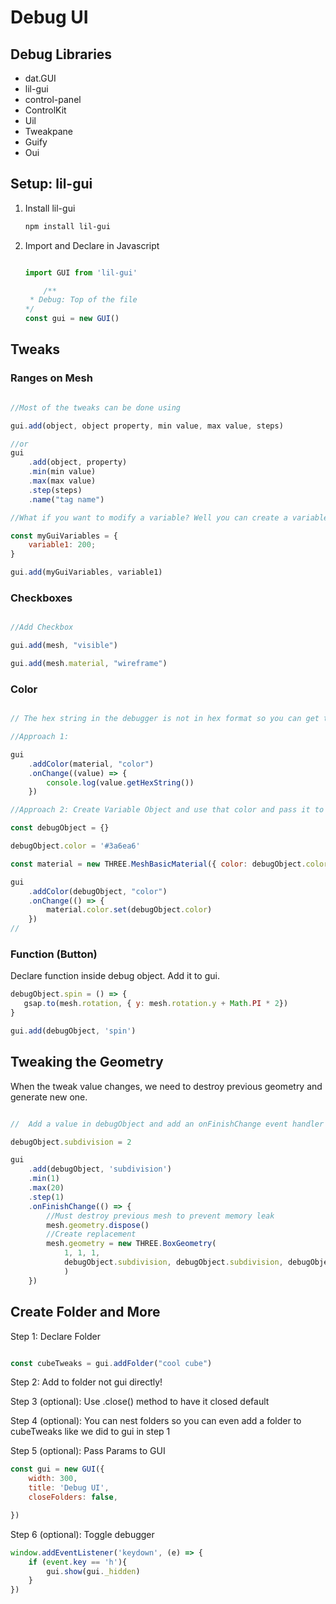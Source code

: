 # Debug UI

## Debug Libraries

- dat.GUI
- lil-gui
- control-panel
- ControlKit
- Uil
- Tweakpane
- Guify
- Oui

## Setup: lil-gui

1. Install lil-gui

    ```bash
    npm install lil-gui
    ```

2. Import and Declare in Javascript

    ```javascript

    import GUI from 'lil-gui'

        /**
     * Debug: Top of the file
    */
    const gui = new GUI()

    ```

## Tweaks

### Ranges on Mesh

```javascript

//Most of the tweaks can be done using 

gui.add(object, object property, min value, max value, steps) 

//or 
gui
    .add(object, property)
    .min(min value)
    .max(max value)
    .step(steps)
    .name("tag name")

//What if you want to modify a variable? Well you can create a variables object and pass it into gui.add

const myGuiVariables = {
    variable1: 200;
}

gui.add(myGuiVariables, variable1)
```

### Checkboxes

```javascript

//Add Checkbox

gui.add(mesh, "visible")

gui.add(mesh.material, "wireframe")

```

### Color

```javascript

// The hex string in the debugger is not in hex format so you can get the color from the console like this

//Approach 1:

gui
    .addColor(material, "color")
    .onChange((value) => {
        console.log(value.getHexString())
    })

//Approach 2: Create Variable Object and use that color and pass it to three.js

const debugObject = {}

debugObject.color = '#3a6ea6'

const material = new THREE.MeshBasicMaterial({ color: debugObject.color })

gui
    .addColor(debugObject, "color")
    .onChange(() => {
        material.color.set(debugObject.color)
    })
//
```

### Function (Button)

Declare function inside debug object. Add it to gui.

```javascript
debugObject.spin = () => {
   gsap.to(mesh.rotation, { y: mesh.rotation.y + Math.PI * 2})
}

gui.add(debugObject, 'spin')
```

## Tweaking the Geometry

When the tweak value changes, we need to destroy previous geometry and generate new one.

```javascript

//  Add a value in debugObject and add an onFinishChange event handler that removes previous mesh and creates a new one

debugObject.subdivision = 2

gui
    .add(debugObject, 'subdivision')
    .min(1)
    .max(20)
    .step(1)
    .onFinishChange(() => {
        //Must destroy previous mesh to prevent memory leak
        mesh.geometry.dispose()
        //Create replacement
        mesh.geometry = new THREE.BoxGeometry(
            1, 1, 1, 
            debugObject.subdivision, debugObject.subdivision, debugObject.subdivision
            )
    })

```

## Create Folder and More

Step 1: Declare Folder

```javascript

const cubeTweaks = gui.addFolder("cool cube")

```

Step 2: Add to folder not gui directly!

Step 3 (optional): Use .close() method to have it closed default

Step 4 (optional): You can nest folders so you can even add a folder to cubeTweaks like we did to gui in step 1

Step 5 (optional): Pass Params to GUI

```javascript
const gui = new GUI({
    width: 300,
    title: 'Debug UI',
    closeFolders: false,

})
```

Step 6 (optional): Toggle debugger

```javascript
window.addEventListener('keydown', (e) => {
    if (event.key == 'h'){
        gui.show(gui._hidden)
    }
})
```
